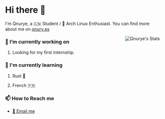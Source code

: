 # Hi there :wave:

I'm Qnurye, a :cn: Student / :penguin: Arch Linux Enthusiast. You can find more about me on [qnury.es](https://qnury.es/)

<img  src="https://github-readme-stats-nine-black-27.vercel.app/api?username=qnurye&theme=onedark&show_icons=true" alt="Qnurye's Stats" align="right"/>

### :telescope: I’m currently working on

1. Looking for my first internship.

### :seedling: I'm currently learning

1. Rust :crab:

3. French :fr:

### :mailbox: How to Reach me

- [:email: Email me](mailto:qnurye@gmail.com)


